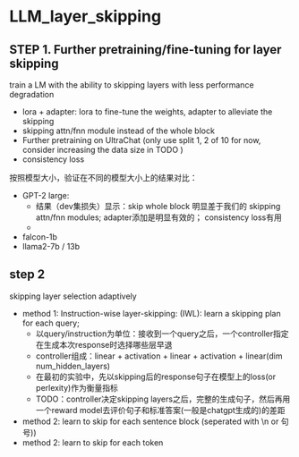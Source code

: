 # LLM_layer_skipping

## STEP 1. Further pretraining/fine-tuning for layer skipping

train a LM with the ability to skipping layers with less performance degradation

- lora + adapter: lora to fine-tune the weights, adapter to alleviate the skipping
- skipping attn/fnn module instead of the whole block
- Further pretraining on UltraChat (only use split 1, 2 of 10 for now, consider increasing the data size in TODO )
- consistency loss 

按照模型大小，验证在不同的模型大小上的结果对比：
- GPT-2 large:
  - 结果（dev集损失）显示：skip whole block 明显差于我们的 skipping attn/fnn modules; adapter添加是明显有效的； consistency loss有用
  - 
- falcon-1b
- llama2-7b / 13b


## step 2

skipping layer selection adaptively

- method 1: Instruction-wise layer-skipping: (IWL): learn a skipping plan for each query; 
  -  以query/instruction为单位：接收到一个query之后，一个controller指定在生成本次response时选择哪些层早退
  - controller组成：linear + activation + linear + activation + linear(dim num_hidden_layers)
  - 在最初的实验中，先以skipping后的response句子在模型上的loss(or perlexity)作为衡量指标
  - TODO：controller决定skipping layers之后，完整的生成句子，然后再用一个reward model去评价句子和标准答案(一般是chatgpt生成的)的差距
- method 2: learn to skip for each sentence block (seperated with \n or 句号))
- method 2: learn to skip for each token